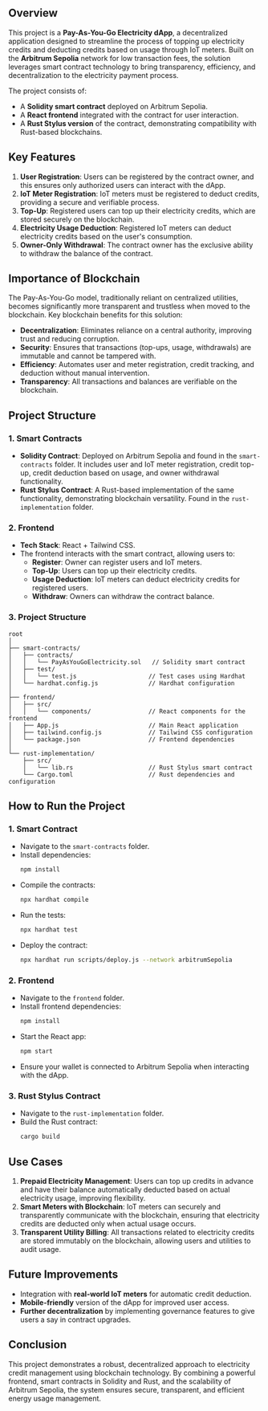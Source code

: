 ## Overview

This project is a **Pay-As-You-Go Electricity dApp**, a decentralized application designed to streamline the process of topping up electricity credits and deducting credits based on usage through IoT meters. Built on the **Arbitrum Sepolia** network for low transaction fees, the solution leverages smart contract technology to bring transparency, efficiency, and decentralization to the electricity payment process.

The project consists of:
- A **Solidity smart contract** deployed on Arbitrum Sepolia.
- A **React frontend** integrated with the contract for user interaction.
- A **Rust Stylus version** of the contract, demonstrating compatibility with Rust-based blockchains.

## Key Features

1. **User Registration**: Users can be registered by the contract owner, and this ensures only authorized users can interact with the dApp.
2. **IoT Meter Registration**: IoT meters must be registered to deduct credits, providing a secure and verifiable process.
3. **Top-Up**: Registered users can top up their electricity credits, which are stored securely on the blockchain.
4. **Electricity Usage Deduction**: Registered IoT meters can deduct electricity credits based on the user's consumption.
5. **Owner-Only Withdrawal**: The contract owner has the exclusive ability to withdraw the balance of the contract.

## Importance of Blockchain

The Pay-As-You-Go model, traditionally reliant on centralized utilities, becomes significantly more transparent and trustless when moved to the blockchain. Key blockchain benefits for this solution:
- **Decentralization**: Eliminates reliance on a central authority, improving trust and reducing corruption.
- **Security**: Ensures that transactions (top-ups, usage, withdrawals) are immutable and cannot be tampered with.
- **Efficiency**: Automates user and meter registration, credit tracking, and deduction without manual intervention.
- **Transparency**: All transactions and balances are verifiable on the blockchain.

## Project Structure

### 1. **Smart Contracts**
- **Solidity Contract**: Deployed on Arbitrum Sepolia and found in the `smart-contracts` folder. It includes user and IoT meter registration, credit top-up, credit deduction based on usage, and owner withdrawal functionality.
- **Rust Stylus Contract**: A Rust-based implementation of the same functionality, demonstrating blockchain versatility. Found in the `rust-implementation` folder.

### 2. **Frontend**
- **Tech Stack**: React + Tailwind CSS.
- The frontend interacts with the smart contract, allowing users to:
  - **Register**: Owner can register users and IoT meters.
  - **Top-Up**: Users can top up their electricity credits.
  - **Usage Deduction**: IoT meters can deduct electricity credits for registered users.
  - **Withdraw**: Owners can withdraw the contract balance.

### 3. **Project Structure**
```
root
│
├── smart-contracts/
│   ├── contracts/
│   │   └── PayAsYouGoElectricity.sol   // Solidity smart contract
│   ├── test/
│   │   └── test.js                    // Test cases using Hardhat
│   └── hardhat.config.js              // Hardhat configuration
│
├── frontend/
│   ├── src/
│   │   └── components/                // React components for the frontend
│   ├── App.js                         // Main React application
│   ├── tailwind.config.js             // Tailwind CSS configuration
│   └── package.json                   // Frontend dependencies
│
└── rust-implementation/
    ├── src/
    │   └── lib.rs                     // Rust Stylus smart contract
    └── Cargo.toml                     // Rust dependencies and configuration
```

## How to Run the Project

### 1. Smart Contract
- Navigate to the `smart-contracts` folder.
- Install dependencies:  
  ```bash
  npm install
  ```
- Compile the contracts:
  ```bash
  npx hardhat compile
  ```
- Run the tests:
  ```bash
  npx hardhat test
  ```
- Deploy the contract:
  ```bash
  npx hardhat run scripts/deploy.js --network arbitrumSepolia
  ```

### 2. Frontend
- Navigate to the `frontend` folder.
- Install frontend dependencies:
  ```bash
  npm install
  ```
- Start the React app:
  ```bash
  npm start
  ```
- Ensure your wallet is connected to Arbitrum Sepolia when interacting with the dApp.

### 3. Rust Stylus Contract
- Navigate to the `rust-implementation` folder.
- Build the Rust contract:
  ```bash
  cargo build
  ```

## Use Cases

1. **Prepaid Electricity Management**: Users can top up credits in advance and have their balance automatically deducted based on actual electricity usage, improving flexibility.
2. **Smart Meters with Blockchain**: IoT meters can securely and transparently communicate with the blockchain, ensuring that electricity credits are deducted only when actual usage occurs.
3. **Transparent Utility Billing**: All transactions related to electricity credits are stored immutably on the blockchain, allowing users and utilities to audit usage.

## Future Improvements
- Integration with **real-world IoT meters** for automatic credit deduction.
- **Mobile-friendly** version of the dApp for improved user access.
- **Further decentralization** by implementing governance features to give users a say in contract upgrades.

## Conclusion

This project demonstrates a robust, decentralized approach to electricity credit management using blockchain technology. By combining a powerful frontend, smart contracts in Solidity and Rust, and the scalability of Arbitrum Sepolia, the system ensures secure, transparent, and efficient energy usage management.
